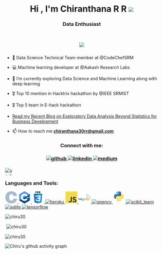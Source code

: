 <h1 align="center">Hi , I'm Chiranthana R R <img src="https://media.tenor.com/images/99956fb60812b668308dd99373102ed5/tenor.gif" width="150"></h1>
<h3 align="center">Data Enthusiast</h3>
<h1 align="center"> <img src="https://media0.giphy.com/media/FoVzfcqCDSb7zCynOp/200w.webp?cid=ecf05e47ywi6hmkedmk9ukd1hjnplttdw3d7rb63jqfladk0&rid=200w.webp&ct=g.gif"></h1>

- 🔭 Data Science Technical Team member at @CodeChefSRM
- 💻 Machine learning developer at @Aakash Research Labs
- 🌱 I’m currently exploring Data Science and Machine Learning along with deep learning
- 🎖 Top 10 mention in Hacktrix hackathon by @IEEE SRMIST
- 🎖 Top 5 team in E-hack hackathon
- <a href="https://chiranthana30rr.medium.com/exploratory-data-analysis-beyond-statistics-for-business-development-c27916152310"> Read my Recent Blog on Exploratory Data Analysis Beyond Statistics for Business Development </i> </a>

- 📫 How to reach me **chiranthana30rr@gmail.com**
<h3 align="center">Connect with me:</h3>

<h3 align="center"> <a href="https://github.com/chiru30" target="_blank">
<img src=https://img.shields.io/badge/github-%2324292e.svg?&style=for-the-badge&logo=github&logoColor=white alt=github style="margin-bottom: 5px;" />
</a>
 <a href="https://www.linkedin.com/in/chiranthana-r-r-232385200" target="_blank">
<img src=https://img.shields.io/badge/linkedin-%231E77B5.svg?&style=for-the-badge&logo=linkedin&logoColor=white alt=linkedin style="margin-bottom: 5px;" />
</a>

<a href="https://medium.com/@chiranthana30rr" target="_blank">
<img src=https://img.shields.io/badge/medium-%23292929.svg?&style=for-the-badge&logo=medium&logoColor=white alt=medium style="margin-bottom: 5px;" />
</a></h3>

<a href="https://www.google.com/url?sa=t&rct=j&q=&esrc=s&source=web&cd=&cad=rja&uact=8&ved=2ahUKEwju852jrbPwAhVs4nMBHST4D4EQFjAFegQIAhAD&url=https%3A%2F%2Fwww.youtube.com%2Fchannel%2FUCDi8xgxgPsixJuheihvT04A&usg=AOvVaw1erMYh4KBHLWH7jSWvUVV7" target="blank">
  <img align="left" src="https://github.com/chiru30/chiru30/blob/master/Profile%20generator/youtube-tumb.jpg" alt="youtube"  width="25px" height='23.5' />
</a>

<br/>


<h3 align="left">Languages and Tools:</h3>
<p align="left"> <a href="https://www.cprogramming.com/" target="_blank"> <img src="https://raw.githubusercontent.com/devicons/devicon/master/icons/c/c-original.svg" alt="c" width="40" height="40"/> </a> <a href="https://www.w3schools.com/cpp/" target="_blank"> <img src="https://raw.githubusercontent.com/devicons/devicon/master/icons/cplusplus/cplusplus-original.svg" alt="cplusplus" width="40" height="40"/> </a> <a href="https://www.w3schools.com/css/" target="_blank"> <img src="https://raw.githubusercontent.com/devicons/devicon/master/icons/css3/css3-original-wordmark.svg" alt="css3" width="40" height="40"/> </a> <a href="https://heroku.com" target="_blank"> <img src="https://www.vectorlogo.zone/logos/heroku/heroku-icon.svg" alt="heroku" width="40" height="40"/> </a> <a href="https://developer.mozilla.org/en-US/docs/Web/JavaScript" target="_blank"> <img src="https://raw.githubusercontent.com/devicons/devicon/master/icons/javascript/javascript-original.svg" alt="javascript" width="40" height="40"/> </a> <a href="https://www.mysql.com/" target="_blank"> <img src="https://raw.githubusercontent.com/devicons/devicon/master/icons/mysql/mysql-original-wordmark.svg" alt="mysql" width="40" height="40"/> </a> <a href="https://opencv.org/" target="_blank"> <img src="https://www.vectorlogo.zone/logos/opencv/opencv-icon.svg" alt="opencv" width="40" height="40"/> </a> <a href="https://www.python.org" target="_blank"> <img src="https://raw.githubusercontent.com/devicons/devicon/master/icons/python/python-original.svg" alt="python" width="40" height="40"/> </a> <a href="https://scikit-learn.org/" target="_blank"> <img src="https://upload.wikimedia.org/wikipedia/commons/0/05/Scikit_learn_logo_small.svg" alt="scikit_learn" width="40" height="40"/> </a> <a href="https://www.sqlite.org/" target="_blank"> <img src="https://www.vectorlogo.zone/logos/sqlite/sqlite-icon.svg" alt="sqlite" width="40" height="40"/> </a> <a href="https://www.tensorflow.org" target="_blank"> <img src="https://www.vectorlogo.zone/logos/tensorflow/tensorflow-icon.svg" alt="tensorflow" width="40" height="40"/> </a> </p>

<p><img align="center" src="https://github-readme-stats.vercel.app/api/top-langs?username=chiru30&show_icons=true&locale=en&layout=compact" alt="chiru30" /></p>

<p>&nbsp;<img align="center" src="https://github-readme-stats.vercel.app/api?username=chiru30&show_icons=true&locale=en" alt="chiru30" /></p>

<p><img align="center" src="https://github-readme-streak-stats.herokuapp.com/?user=chiru30&" alt="chiru30" /></p>

![Chiru's github activity graph](https://activity-graph.herokuapp.com/graph?username=chiru30&theme=github)
